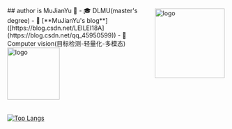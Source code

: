 

<img src="https://github-readme-stats.vercel.app/api?username=mujianyu&show_icons=true" alt="logo" height="160" align="right" style="margin: 5px; margin-bottom: 20px;" />
## author is MuJianYu 👋
- 🎓 DLMU(master's degree)
- 📖 [**MuJianYu's blog**]([https://blog.csdn.net/LEILEI18A](https://blog.csdn.net/qq_45950599))
- 🔭 Computer vision(目标检测-轻量化-多模态)

<img src="https://github-profile-trophy.vercel.app/?username=mujianyu&theme=flat" alt="logo" height="120" align="center" style="margin: auto; margin-bottom: 20px;" />

[![Top Langs](https://github-readme-stats.vercel.app/api/top-langs/?username=mujianyu&layout=compact)](https://github.com/gengyanlei/github-readme-stats)
